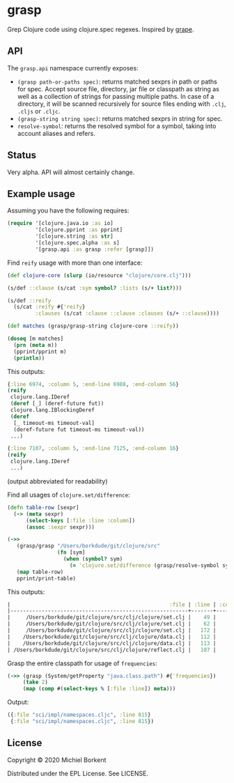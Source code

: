 # grasp

Grep Clojure code using clojure.spec regexes. Inspired by [grape](https://github.com/bfontaine/grape).

## API

The `grasp.api` namespace currently exposes:

- `(grasp path-or-paths spec)`: returns matched sexprs in path or paths for
  spec. Accept source file, directory, jar file or classpath as string as well
  as a collection of strings for passing multiple paths. In case of a directory,
  it will be scanned recursively for source files ending with `.clj`, `.cljs` or
  `.cljc`.
- `(grasp-string string spec)`: returns matched sexprs in string for spec.
- `resolve-symbol`: returns the resolved symbol for a symbol, taking into
  account aliases and refers.

## Status

Very alpha. API will almost certainly change.

## Example usage

Assuming you have the following requires:

``` clojure
(require '[clojure.java.io :as io]
         '[clojure.pprint :as pprint]
         '[clojure.string :as str]
         '[clojure.spec.alpha :as s]
         '[grasp.api :as grasp :refer [grasp]])
```

Find `reify` usage with more than one interface:

``` clojure
(def clojure-core (slurp (io/resource "clojure/core.clj")))

(s/def ::clause (s/cat :sym symbol? :lists (s/+ list?)))

(s/def ::reify
  (s/cat :reify #{'reify}
         :clauses (s/cat :clause ::clause :clauses (s/+ ::clause))))

(def matches (grasp/grasp-string clojure-core ::reify))

(doseq [m matches]
  (prn (meta m))
  (pprint/pprint m)
  (println))
```

This outputs:

``` clojure
{:line 6974, :column 5, :end-line 6988, :end-column 56}
(reify
 clojure.lang.IDeref
 (deref [_] (deref-future fut))
 clojure.lang.IBlockingDeref
 (deref
  [_ timeout-ms timeout-val]
  (deref-future fut timeout-ms timeout-val))
 ...)

{:line 7107, :column 5, :end-line 7125, :end-column 16}
(reify
 clojure.lang.IDeref
 ...)
```
(output abbreviated for readability)

Find all usages of `clojure.set/difference`:

``` clojure
(defn table-row [sexpr]
  (-> (meta sexpr)
      (select-keys [:file :line :column])
      (assoc :sexpr sexpr)))

(->>
   (grasp/grasp "/Users/borkdude/git/clojure/src"
                (fn [sym]
                  (when (symbol? sym)
                    (= 'clojure.set/difference (grasp/resolve-symbol sym)))))
   (map table-row)
   pprint/print-table)
```

This outputs:

``` clojure
|                                                   :file | :line | :column |         :sexpr |
|---------------------------------------------------------+-------+---------+----------------|
|     /Users/borkdude/git/clojure/src/clj/clojure/set.clj |    49 |       7 |     difference |
|     /Users/borkdude/git/clojure/src/clj/clojure/set.clj |    62 |      14 |     difference |
|     /Users/borkdude/git/clojure/src/clj/clojure/set.clj |   172 |       2 |     difference |
|    /Users/borkdude/git/clojure/src/clj/clojure/data.clj |   112 |      19 | set/difference |
|    /Users/borkdude/git/clojure/src/clj/clojure/data.clj |   113 |      19 | set/difference |
| /Users/borkdude/git/clojure/src/clj/clojure/reflect.clj |   107 |      37 | set/difference |
```

Grasp the entire classpath for usage of `frequencies`:

``` clojure
(->> (grasp (System/getProperty "java.class.path") #{'frequencies})
     (take 2)
     (map (comp #(select-keys % [:file :line]) meta)))
```

Output:

``` clojure
({:file "sci/impl/namespaces.cljc", :line 815}
 {:file "sci/impl/namespaces.cljc", :line 815})
```


## License

Copyright © 2020 Michiel Borkent

Distributed under the EPL License. See LICENSE.
